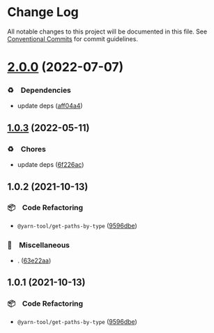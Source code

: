 # Change Log

All notable changes to this project will be documented in this file.
See [Conventional Commits](https://conventionalcommits.org) for commit guidelines.

# [2.0.0](https://github.com/bluelovers/ws-yarn-workspaces/compare/@yarn-tool/get-paths-by-type@1.0.3...@yarn-tool/get-paths-by-type@2.0.0) (2022-07-07)


### ♻️　Dependencies

* update deps ([aff04a4](https://github.com/bluelovers/ws-yarn-workspaces/commit/aff04a47e24f963121cf893a03a5b92dfcb6b720))





## [1.0.3](https://github.com/bluelovers/ws-yarn-workspaces/compare/@yarn-tool/get-paths-by-type@1.0.2...@yarn-tool/get-paths-by-type@1.0.3) (2022-05-11)


### ♻️　Chores

* update deps ([6f226ac](https://github.com/bluelovers/ws-yarn-workspaces/commit/6f226acfd22f0b213eaa8a84886f8391284b1fcf))





## 1.0.2 (2021-10-13)


### 📦　Code Refactoring

* `@yarn-tool/get-paths-by-type` ([9596dbe](https://github.com/bluelovers/ws-yarn-workspaces/commit/9596dbe324ec66e2d7959a43e861e4b886a61e18))


### 🔖　Miscellaneous

* . ([63e22aa](https://github.com/bluelovers/ws-yarn-workspaces/commit/63e22aa01cf59659e0c5eeecb9b08aa17e83a9b2))





## 1.0.1 (2021-10-13)


### 📦　Code Refactoring

* `@yarn-tool/get-paths-by-type` ([9596dbe](https://github.com/bluelovers/ws-yarn-workspaces/commit/9596dbe324ec66e2d7959a43e861e4b886a61e18))
